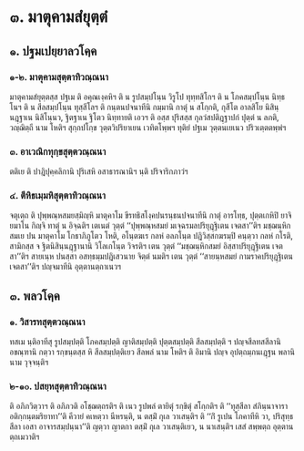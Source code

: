 <h1>๓. มาตุคามสํยุตฺตํ</h1>
<h2>๑. ปฐมเปยฺยาลวโคฺค</h2>
<h3>๑-๒. มาตุคามสุตฺตาทิวณฺณนา</h3>
<p> มาตุคามสํยุตฺตสฺส    ปฐเม ติ อคุณเงฺคหิฯ ติ น รูปสมฺปโนฺน วิรูโป ทุทฺทสิโกฯ ติ น โภคสมฺปโนฺน นิทฺธโนฯ ติ น สีลสมฺปโนฺน ทุสฺสีโลฯ ติ กนฺตนปจนาทีนิ กมฺมานิ กาตุํ น สโกฺกติ, กุสีโต อาลสิโย นิสินฺนฎฺฐาเน นิสิโนฺนว, ฐิตฐาเน ฐิโตว นิทฺทายติ เอวฯ ติ อสฺส ปุริสสฺส กุลวํสปติฎฺฐาปกํ ปุตฺตํ น ลภติ, วญฺฌิตฺถี นาม โหติฯ สุกฺกปโกฺข วุตฺตวิปริยาเยน เวทิตโพฺพฯ ทุติยํ ปฐเม วุตฺตนเยเนว ปริวเตฺตตพฺพํฯ</p>


<h3>๓. อาเวณิกทุกฺขสุตฺตวณฺณนา</h3>
<p> ตติเย ติ ปาฎิปุคฺคลิกานิ ปุริเสหิ อสาธารณานิฯ นฺติ ปริจาริกภาวํฯ</p>


<h3>๔. ตีหิธเมฺมหิสุตฺตาทิวณฺณนา</h3>
<p> จตุเตฺถ ติ ปุพฺพณฺหสมยสฺมิญฺหิ มาตุคาโม ขีรทธิสโงฺคปนรนฺธนปจนาทีนิ กาตุํ อารโทฺธ, ปุตฺตเกหิปิ ยาจิยมาโน กิญฺจิ ทาตุํ น อิจฺฉติฯ เตเนตํ วุตฺตํ ‘‘ปุพฺพณฺหสมยํ มเจฺฉรมลปริยุฎฺฐิเตน เจตสา’’ติฯ มชฺฌนฺหิกสมเย ปน มาตุคาโม โกธาภิภูโตว โหติ, อโนฺตฆเร กลหํ อลภโนฺต  ปฎิวิสฺสกฆรมฺปิ คนฺตฺวา กลหํ  กโรติ, สามิกสฺส จ ฐิตนิสินฺนฎฺฐานานิ วิโลเกโนฺต วิจรติฯ เตน วุตฺตํ ‘‘มชฺฌนฺหิกสมยํ อิสฺสาปริยุฎฺฐิเตน เจตสา’’ติฯ สายเนฺห ปนสฺสา อสทฺธมฺมปฎิเสวนาย จิตฺตํ นมติฯ เตน วุตฺตํ ‘‘สายนฺหสมยํ กามราคปริยุฎฺฐิเตน เจตสา’’ติฯ ปญฺจมาทีนิ อุตฺตานตฺถาเนวฯ</p>


<h2>๓. พลวโคฺค</h2>
<h3>๑. วิสารทสุตฺตวณฺณนา</h3>
<p> ทสเม  นฺติอาทีสุ รูปสมฺปตฺติ  โภคสมฺปตฺติ  ญาติสมฺปตฺติ  ปุตฺตสมฺปตฺติ  สีลสมฺปตฺติ ฯ ปญฺจสีลทสสีลานิ อขณฺฑานิ กตฺวา รกฺขนฺตสฺส หิ สีลสมฺปตฺติเยว สีลพลํ นาม โหติฯ ติ อิมานิ ปญฺจ อุปตฺถมฺภนเฎฺฐน พลานิ นาม วุจฺจนฺติฯ</p>


<h3>๒-๑๐. ปสยฺหสุตฺตาทิวณฺณนา</h3>
<p> ติ อภิภวิตฺวาฯ ติ อภิภวติ อโชฺฌตฺถรติฯ ติ เนว รูปพลํ ตายิตุํ รกฺขิตุํ สโกฺกติฯ ติ ‘‘ทุสฺสีลา สํภินฺนาจารา อติกฺกนฺตมริยาทา’’ติ คีวายํ คเหตฺวา นีหรนฺติ, น ตสฺมิํ กุเล วาเสนฺติฯ ติ ‘‘กิํ รูเปน โภคาทีหิ วา, ปริสุทฺธสีลา เอสา อาจารสมฺปนฺนา’’ติ ญตฺวา ญาตกา ตสฺมิํ กุเล วาเสนฺติเยว, น นาเสนฺติฯ เสสํ สพฺพตฺถ อุตฺตานตฺถเมวาติฯ</p>

</p>





